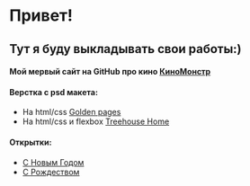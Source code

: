 

# Привет! #

## Тут я буду выкладывать свои работы:)

#### Мой  мервый сайт  на GitHub про кино [КиноМонстр](https://morbon.github.io/kinomonster/index.html)
#### Верстка с psd макета: 
* На html/css [Golden pages](https://morbon.github.io/Golden/index.html)
* На html/css и flexbox [Treehouse Home](https://morbon.github.io/TreeHause/index.html)
#### Открытки: 
* [С Новым Годом](https://morbon.github.io/pozdravlenie/)
* [С Рождеством](https://morbon.github.io/Christmas/index.html)
